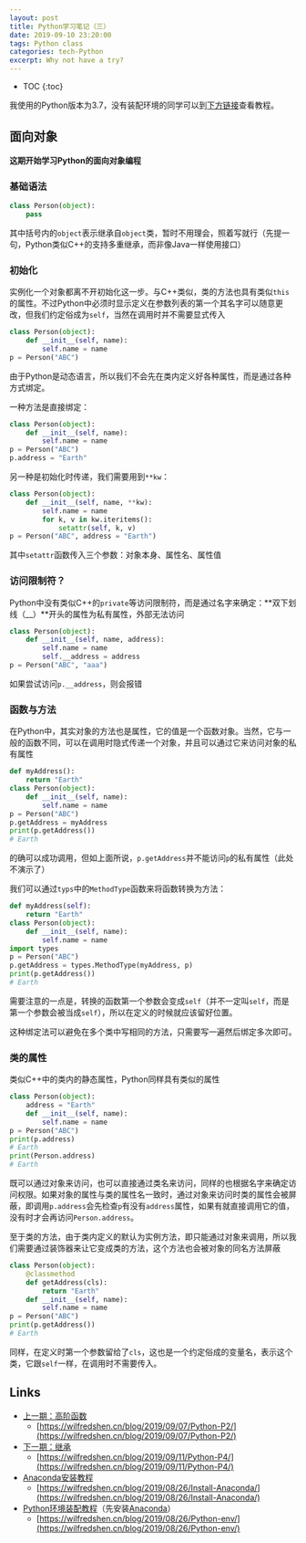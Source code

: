 ```yaml
---
layout: post
title: Python学习笔记（三）
date: 2019-09-10 23:20:00
tags: Python class
categories: tech-Python
excerpt: Why not have a try?
---
```


* TOC
{:toc}

我使用的Python版本为3.7，没有装配环境的同学可以到[下方链接](#Links)查看教程。


## 面向对象

**这期开始学习Python的面向对象编程**

### 基础语法

```python
class Person(object):
    pass
```
其中括号内的`object`表示继承自`object`类，暂时不用理会，照着写就行（先提一句，Python类似C++的支持多重继承，而非像Java一样使用接口）

### 初始化

实例化一个对象都离不开初始化这一步。与C++类似，类的方法也具有类似`this`的属性。不过Python中必须时显示定义在参数列表的第一个其名字可以随意更改，但我们约定俗成为`self`，当然在调用时并不需要显式传入
```python
class Person(object):
    def __init__(self, name):
        self.name = name
p = Person("ABC")
```

由于Python是动态语言，所以我们不会先在类内定义好各种属性，而是通过各种方式绑定。

一种方法是直接绑定：
```python
class Person(object):
    def __init__(self, name):
        self.name = name
p = Person("ABC")
p.address = "Earth"
```

另一种是初始化时传递，我们需要用到`**kw`：
```python
class Person(object):
    def __init__(self, name, **kw):
        self.name = name
        for k, v in kw.iteritems():
            setattr(self, k, v)
p = Person("ABC", address = "Earth")
```
其中`setattr`函数传入三个参数：对象本身、属性名、属性值

### 访问限制符？

Python中没有类似C++的`private`等访问限制符，而是通过名字来确定：**双下划线（__）**开头的属性为私有属性，外部无法访问
```python
class Person(object):
    def __init__(self, name, address):
        self.name = name
        self.__address = address
p = Person("ABC", "aaa")
```
如果尝试访问`p.__address`，则会报错

### 函数与方法

在Python中，其实对象的方法也是属性，它的值是一个函数对象。当然，它与一般的函数不同，可以在调用时隐式传递一个对象，并且可以通过它来访问对象的私有属性
```python
def myAddress():
    return "Earth"
class Person(object):
    def __init__(self, name):
        self.name = name
p = Person("ABC")
p.getAddress = myAddress
print(p.getAddress())
# Earth
```
的确可以成功调用，但如上面所说，`p.getAddress`并不能访问`p`的私有属性（此处不演示了）

我们可以通过`typs`中的`MethodType`函数来将函数转换为方法：
```python
def myAddress(self):
    return "Earth"
class Person(object):
    def __init__(self, name):
        self.name = name
import types
p = Person("ABC")
p.getAddress = types.MethodType(myAddress, p)
print(p.getAddress())
# Earth
```
需要注意的一点是，转换的函数第一个参数会变成`self`（并不一定叫`self`，而是第一个参数会被当成`self`），所以在定义的时候就应该留好位置。

这种绑定法可以避免在多个类中写相同的方法，只需要写一遍然后绑定多次即可。

### 类的属性

类似C++中的类内的静态属性，Python同样具有类似的属性
```python
class Person(object):
    address = "Earth"
    def __init__(self, name):
        self.name = name
p = Person("ABC")
print(p.address)
# Earth
print(Person.address)
# Earth
```
既可以通过对象来访问，也可以直接通过类名来访问，同样的也根据名字来确定访问权限。如果对象的属性与类的属性名一致时，通过对象来访问时类的属性会被屏蔽，即调用`p.address`会先检查`p`有没有`address`属性，如果有就直接调用它的值，没有时才会再访问`Person.address`。

至于类的方法，由于类内定义的默认为实例方法，即只能通过对象来调用，所以我们需要通过装饰器来让它变成类的方法，这个方法也会被对象的同名方法屏蔽
```python
class Person(object):
    @classmethod
    def getAddress(cls):
        return "Earth"
    def __init__(self, name):
        self.name = name
p = Person("ABC")
print(p.getAddress())
# Earth
```
同样，在定义时第一个参数留给了`cls`，这也是一个约定俗成的变量名，表示这个类，它跟`self`一样，在调用时不需要传入。

## Links

- [上一期：高阶函数](https://wilfredshen.cn/blog/2019/09/07/Python-P2/)
    - [https://wilfredshen.cn/blog/2019/09/07/Python-P2/](https://wilfredshen.cn/blog/2019/09/07/Python-P2/)
- [下一期：继承](https://wilfredshen.cn/blog/2019/09/11/Python-P4/)
    - [https://wilfredshen.cn/blog/2019/09/11/Python-P4/](https://wilfredshen.cn/blog/2019/09/11/Python-P4/)
- [Anaconda安装教程](https://wilfredshen.cn/blog/2019/08/26/Install-Anaconda/)
    - [https://wilfredshen.cn/blog/2019/08/26/Install-Anaconda/](https://wilfredshen.cn/blog/2019/08/26/Install-Anaconda/)
- [Python环境装配教程](https://wilfredshen.cn/blog/2019/08/26/Python-env/)（先安装[Anaconda](https://wilfredshen.cn/blog/2019/08/26/Install-Anaconda/)）
    - [https://wilfredshen.cn/blog/2019/08/26/Python-env/](https://wilfredshen.cn/blog/2019/08/26/Python-env/)
